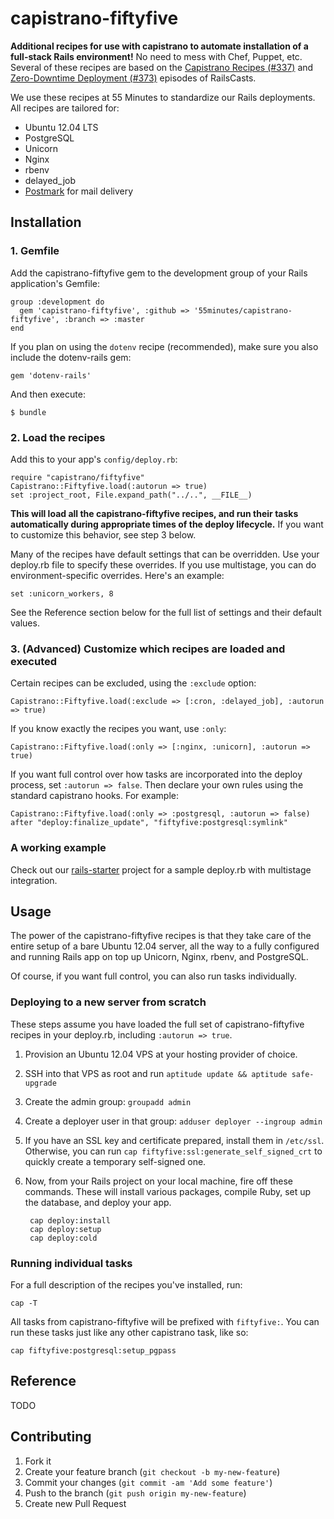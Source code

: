 # capistrano-fiftyfive

**Additional recipes for use with capistrano to automate installation of a
full-stack Rails environment!** No need to mess with Chef, Puppet, etc.
Several of these recipes are based on the
[Capistrano Recipes (#337)][cast337] and
[Zero-Downtime Deployment (#373)][cast373] episodes of RailsCasts.

We use these recipes at 55 Minutes to standardize our Rails deployments.
All recipes are tailored for:

* Ubuntu 12.04 LTS
* PostgreSQL
* Unicorn
* Nginx
* rbenv
* delayed_job
* [Postmark][] for mail delivery


## Installation

### 1. Gemfile

Add the capistrano-fiftyfive gem to the development group of your Rails
application's Gemfile:

    group :development do
      gem 'capistrano-fiftyfive', :github => '55minutes/capistrano-fiftyfive', :branch => :master
    end

If you plan on using the `dotenv` recipe (recommended), make sure you also
include the dotenv-rails gem:

    gem 'dotenv-rails'

And then execute:

    $ bundle


### 2. Load the recipes

Add this to your app's `config/deploy.rb`:

    require "capistrano/fiftyfive"
    Capistrano::Fiftyfive.load(:autorun => true)
    set :project_root, File.expand_path("../..", __FILE__)

**This will load all the capistrano-fiftyfive recipes, and run their tasks
automatically during appropriate times of the deploy lifecycle.** If you
want to customize this behavior, see step 3 below.

Many of the recipes have default settings that can be overridden. Use your
deploy.rb file to specify these overrides. If you use multistage, you can do
environment-specific overrides. Here's an example:

    set :unicorn_workers, 8

See the Reference section below for the full list of settings and their
default values.


### 3. (Advanced) Customize which recipes are loaded and executed

Certain recipes can be excluded, using the `:exclude` option:

    Capistrano::Fiftyfive.load(:exclude => [:cron, :delayed_job], :autorun => true)

If you know exactly the recipes you want, use `:only`:

    Capistrano::Fiftyfive.load(:only => [:nginx, :unicorn], :autorun => true)

If you want full control over how tasks are incorporated into the deploy
process, set `:autorun => false`. Then declare your own rules using the
standard capistrano hooks. For example:

    Capistrano::Fiftyfive.load(:only => :postgresql, :autorun => false)
    after "deploy:finalize_update", "fiftyfive:postgresql:symlink"


### A working example

Check out our [rails-starter][] project for a sample deploy.rb with multistage
integration.


## Usage

The power of the capistrano-fiftyfive recipes is that they take care of the
entire setup of a bare Ubuntu 12.04 server, all the way to a fully configured
and running Rails app on top up Unicorn, Nginx, rbenv, and PostgreSQL.

Of course, if you want full control, you can also run tasks individually.

### Deploying to a new server from scratch

These steps assume you have loaded the full set of capistrano-fiftyfive
recipes in your deploy.rb, including `:autorun => true`.

1. Provision an Ubuntu 12.04 VPS at your hosting provider of choice.
2. SSH into that VPS as root and run `aptitude update && aptitude safe-upgrade`
3. Create the admin group: `groupadd admin`
4. Create a deployer user in that group: `adduser deployer --ingroup admin`
6. If you have an SSL key and certificate prepared, install them in `/etc/ssl`. Otherwise, you can run `cap fiftyfive:ssl:generate_self_signed_crt` to quickly create a temporary self-signed one.
7. Now, from your Rails project on your local machine, fire off these commands. These will install various packages, compile Ruby, set up the database, and deploy your app.

        cap deploy:install
        cap deploy:setup
        cap deploy:cold

### Running individual tasks

For a full description of the recipes you've installed, run:

    cap -T

All tasks from capistrano-fiftyfive will be prefixed with `fiftyfive:`. You
can run these tasks just like any other capistrano task, like so:

    cap fiftyfive:postgresql:setup_pgpass


## Reference

TODO


## Contributing

1. Fork it
2. Create your feature branch (`git checkout -b my-new-feature`)
3. Commit your changes (`git commit -am 'Add some feature'`)
4. Push to the branch (`git push origin my-new-feature`)
5. Create new Pull Request


[Postmark]:https://postmarkapp.com
[cast337]:http://railscasts.com/episodes/337-capistrano-recipes
[cast373]:http://railscasts.com/episodes/373-zero-downtime-deployment
[hooks]:https://github.com/55minutes/capistrano-fiftyfive/blob/master/lib/capistrano/fiftyfive/autorun.rb
[rails-starter]:https://github.com/55minutes/rails-starter/tree/master/config
